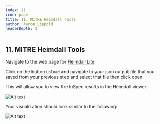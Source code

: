 ```yaml
---
index: 11
icon: page
title: 11. MITRE Heimdall Tools
author: Aaron Lippold
headerDepth: 3
---
```


## 11. MITRE Heimdall Tools

Navigate to the web page for [Heimdall Lite](https://heimdall-lite.mitre.org/)

Click on the button `Upload` and navigate to your json output file that you saved from your previous step and select that file then click open.

This will allow you to view the InSpec results in the Heimdall viewer.

![Alt text](../../assets/img/Heimdall_Load.png)

Your visualization should look similar to the following:

![Alt text](../../assets/img/Heimdall_Results.png)
